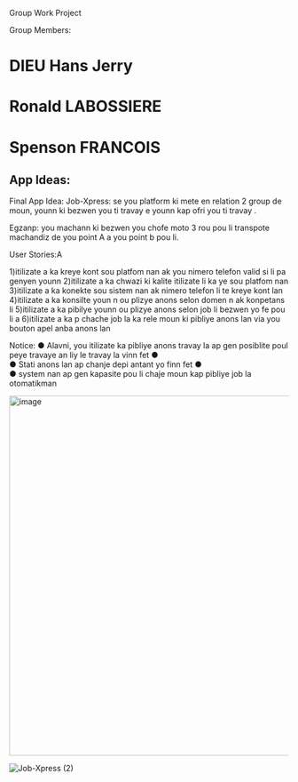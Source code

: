 Group Work Project

Group Members:
# DIEU Hans Jerry
# Ronald LABOSSIERE
# Spenson FRANCOIS


App Ideas:
-	

Final App Idea:
Job-Xpress:
se you platform ki mete en relation 2 group de moun, younn  ki bezwen you ti travay  e younn kap ofri you ti  travay .

Egzanp:
 you machann ki bezwen  you chofe moto 3 rou pou li transpote machandiz de you point A a you point b pou li.



User Stories:A

 1)itilizate a  ka kreye kont sou platfom nan ak you  nimero telefon valid si li pa genyen younn
2)itilizate a  ka chwazi ki kalite itilizate li ka ye sou platfom nan
3)itilizate a ka konekte sou sistem nan ak nimero telefon li te kreye kont lan
 4)itilizate a  ka konsilte youn n ou plizye anons selon domen n ak konpetans li
5)itilizate a ka pibilye younn ou  plizye anons selon job li bezwen yo fe pou li a
6)itilizate a ka p chache job la ka rele moun ki pibliye anons lan via you bouton apel anba anons lan

Notice:
●	 Alavni,  you itilizate  ka pibliye anons travay  la ap gen posiblite poul peye travaye an liy  le travay la vinn fet 
●	
●	Stati anons lan  ap chanje  depi antant yo finn fet
●	
●	system nan ap gen kapasite pou li chaje moun kap pibliye job la otomatikman 

 

<img width="940" height="648" alt="image" src="https://github.com/user-attachments/assets/943b1bb7-d2dc-4aab-9f80-51cbe0af43fd" />


![Job-Xpress (2)](https://github.com/user-attachments/assets/24077153-da3d-4938-8c4b-06bc8b2befda)

